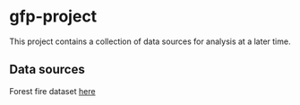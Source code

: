 # gfp-project

This project contains a collection of data sources for analysis at a later time.

## Data sources

Forest fire dataset [here](forestfires.csv)
